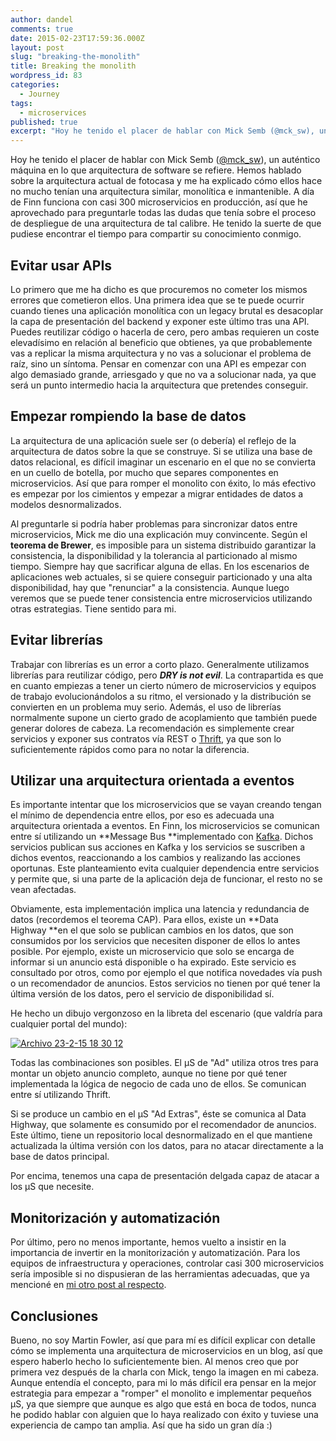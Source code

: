 ```yaml
---
author: dandel
comments: true
date: 2015-02-23T17:59:36.000Z
layout: post
slug: "breaking-the-monolith"
title: Breaking the monolith
wordpress_id: 83
categories: 
  - Journey
tags: 
  - microservices
published: true
excerpt: "Hoy he tenido el placer de hablar con Mick Semb (@mck_sw), un auténtico máquina en lo que arquitectura de software se refiere."
---
```



Hoy he tenido el placer de hablar con Mick Semb ([@mck_sw](https://twitter.com/mck_sw)), un auténtico máquina en lo que arquitectura de software se refiere. Hemos hablado sobre la arquitectura actual de fotocasa y me ha explicado cómo ellos hace no mucho tenían una arquitectura similar, monolítica e inmantenible. A día de Finn funciona con casi 300 microservicios en producción, así que he aprovechado para preguntarle todas las dudas que tenía sobre el proceso de despliegue de una arquitectura de tal calibre. He tenido la suerte de que pudiese encontrar el tiempo para compartir su conocimiento conmigo.

## Evitar usar APIs

Lo primero que me ha dicho es que procuremos no cometer los mismos errores que cometieron ellos. Una primera idea que se te puede ocurrir cuando tienes una aplicación monolítica con un legacy brutal es desacoplar la capa de presentación del backend y exponer este último tras una API. Puedes reutilizar código o hacerla de cero, pero ambas requieren un coste elevadísimo en relación al beneficio que obtienes, ya que probablemente vas a replicar la misma arquitectura y no vas a solucionar el problema de raíz, sino un síntoma. Pensar en comenzar con una API es empezar con algo demasiado grande, arriesgado y que no va a solucionar nada, ya que será un punto intermedio hacia la arquitectura que pretendes conseguir.

## Empezar rompiendo la base de datos

La arquitectura de una aplicación suele ser (o debería) el reflejo de la arquitectura de datos sobre la que se construye. Si se utiliza una base de datos relacional, es difícil imaginar un escenario en el que no se convierta en un cuello de botella, por mucho que separes componentes en microservicios. Así que para romper el monolito con éxito, lo más efectivo es empezar por los cimientos y empezar a migrar entidades de datos a modelos desnormalizados.

Al preguntarle si podría haber problemas para sincronizar datos entre microservicios, Mick me dio una explicación muy convincente. Según el **teorema de Brewer**, es imposible para un sistema distribuido garantizar la consistencia, la disponibilidad y la tolerancia al particionado al mismo tiempo. Siempre hay que sacrificar alguna de ellas. En los escenarios de aplicaciones web actuales, si se quiere conseguir particionado y una alta disponibilidad, hay que "renunciar" a la consistencia. Aunque luego veremos que se puede tener consistencia entre microservicios utilizando otras estrategias. Tiene sentido para mi.

## Evitar librerías

Trabajar con librerías es un error a corto plazo. Generalmente utilizamos librerías para reutilizar código, pero _**DRY is not evil**_. La contrapartida es que en cuanto empiezas a tener un cierto número de microservicios y equipos de trabajo evolucionándolos a su ritmo, el versionado y la distribución se convierten en un problema muy serio. Además, el uso de librerías normalmente supone un cierto grado de acoplamiento que también puede generar dolores de cabeza. La recomendación es simplemente crear servicios y exponer sus contratos vía REST o [Thrift](https://thrift.apache.org/), ya que son lo suficientemente rápidos como para no notar la diferencia.

## Utilizar una arquitectura orientada a eventos

Es importante intentar que los microservicios que se vayan creando tengan el mínimo de dependencia entre ellos, por eso es adecuada una arquitectura orientada a eventos. En Finn, los microservicios se comunican entre sí utilizando un **Message Bus **implementado con [Kafka](http://kafka.apache.org/documentation.html#introduction). Dichos servicios publican sus acciones en Kafka y los servicios se suscriben a dichos eventos, reaccionando a los cambios y realizando las acciones oportunas. Este planteamiento evita cualquier dependencia entre servicios y permite que, si una parte de la aplicación deja de funcionar, el resto no se vean afectadas.

Obviamente, esta implementación implica una latencia y redundancia de datos (recordemos el teorema CAP). Para ellos, existe un **Data Highway **en el que solo se publican cambios en los datos, que son consumidos por los servicios que necesiten disponer de ellos lo antes posible. Por ejemplo, existe un microservicio que solo se encarga de informar si un anuncio está disponible o ha expirado. Este servicio es consultado por otros, como por ejemplo el que notifica novedades vía push o un recomendador de anuncios. Estos servicios no tienen por qué tener la última versión de los datos, pero el servicio de disponibilidad sí.

He hecho un dibujo vergonzoso en la libreta del escenario (que valdría para cualquier portal del mundo):

[![Archivo 23-2-15 18 30 12](https://thecraftsmansjourney.files.wordpress.com/2015/02/archivo-23-2-15-18-30-12.jpeg)](https://thecraftsmansjourney.files.wordpress.com/2015/02/archivo-23-2-15-18-30-12.jpeg)

Todas las combinaciones son posibles. El µS de "Ad" utiliza otros tres para montar un objeto anuncio completo, aunque no tiene por qué tener implementada la lógica de negocio de cada uno de ellos. Se comunican entre sí utilizando Thrift.

Si se produce un cambio en el µS "Ad Extras", éste se comunica al Data Highway, que solamente es consumido por el recomendador de anuncios. Este último, tiene un repositorio local desnormalizado en el que mantiene actualizada la última versión con los datos, para no atacar directamente a la base de datos principal.

Por encima, tenemos una capa de presentación delgada capaz de atacar a los µS que necesite.

## Monitorización y automatización

Por último, pero no menos importante, hemos vuelto a insistir en la importancia de invertir en la monitorización y automatización. Para los equipos de infraestructura y operaciones, controlar casi 300 microservicios sería imposible si no dispusieran de las herramientas adecuadas, que ya mencioné en [mi otro post al respecto](https://thecraftsmansjourney.wordpress.com/2015/02/20/monitoring-tools/).

## Conclusiones

Bueno, no soy Martin Fowler, así que para mí es difícil explicar con detalle cómo se implementa una arquitectura de microservicios en un blog, así que espero haberlo hecho lo suficientemente bien. Al menos creo que por primera vez después de la charla con Mick, tengo la imagen en mi cabeza. Aunque entendía el concepto, para mi lo más difícil era pensar en la mejor estrategia para empezar a "romper" el monolito e implementar pequeños µS, ya que siempre que aunque es algo que está en boca de todos, nunca he podido hablar con alguien que lo haya realizado con éxito y tuviese una experiencia de campo tan amplia. Así que ha sido un gran día :)
